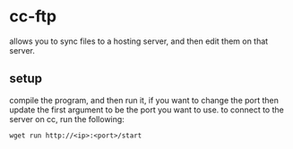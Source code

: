 # cc-ftp
allows you to sync files to a hosting server, and then edit them on that server.

## setup
compile the program, and then run it, if you want to change the port then update the first argument to be the port you want to use.
to connect to the server on cc, run the following:
```
wget run http://<ip>:<port>/start
```